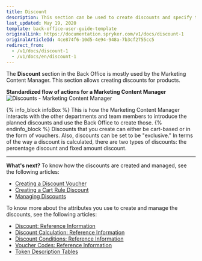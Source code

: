 ```yaml
---
title: Discount
description: This section can be used to create discounts and specify their types, vouchers, and cart rules, as well as to define what and when to apply the discount to.
last_updated: May 19, 2020
template: back-office-user-guide-template
originalLink: https://documentation.spryker.com/v1/docs/discount-1
originalArticleId: 4ce874f6-10d5-4e94-948a-7b3cf2755cc5
redirect_from:
  - /v1/docs/discount-1
  - /v1/docs/en/discount-1
---
```


The **Discount** section in the Back Office is mostly used by the Marketing Content Manager.
This section allows creating discounts for products.

**Standardized flow of actions for a Marketing Content Manager**
![Discounts - Marketing Content Manager](https://spryker.s3.eu-central-1.amazonaws.com/docs/User+Guides/Back+Office+User+Guides/Discount/discounts-section.png) 

{% info_block infoBox %}
This is how the Marketing Content Manager interacts with the other departments and team members to introduce the planned discounts and use the Back Office to create those.
{% endinfo_block %}
Discounts that you create can either be cart-based or in the form of vouchers. Also, discounts can be set to be "exclusive."
In terms of the way a discount is calculated, there are two types of discounts: the percentage discount and fixed amount discount.

* * *
**What's next?**
To know how the discounts are created and managed, see the following articles:
* [Creating a Discount Voucher](/docs/scos/user/back-office-user-guides/{{page.version}}/merchandising/discount/creating-vouchers.html)
* [Creating a Cart Rule Discount](/docs/scos/user/back-office-user-guides/{{page.version}}/merchandising/discount/creating-cart-rules.html)
* [Managing Discounts](/docs/scos/user/back-office-user-guides/{{page.version}}/merchandising/discount/managing-discounts.html)

To know more about the attributes you use to create and manage the discounts, see the following articles:
* [Discount: Reference Information](/docs/scos/user/back-office-user-guides/{{page.version}}/merchandising/discount/references/discount-reference-information.html)
* [Discount Calculation: Reference Information](/docs/scos/user/back-office-user-guides/{{page.version}}/merchandising/discount/references/discount-calculation-reference-information.html)
* [Discount Conditions: Reference Information](/docs/scos/user/back-office-user-guides/{{page.version}}/merchandising/discount/references/discount-conditions-reference-information.html)
* [Voucher Codes: Reference Information](/docs/scos/user/back-office-user-guides/{{page.version}}/merchandising/discount/references/voucher-codes-reference-information.html)
* [Token Description Tables](/docs/scos/user/back-office-user-guides/{{page.version}}/merchandising/discount/references/token-description-tables.html)

